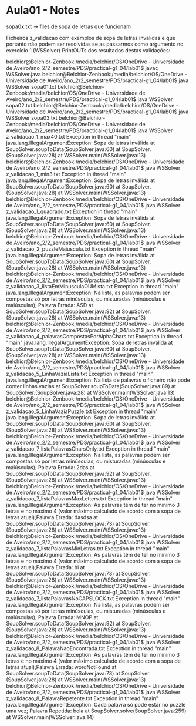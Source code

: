 # Aula01 - Notes

sopa0x.txt -> files de sopa de letras que funcionam 

Ficheiros z_validacao com exemplos de sopa de letras invalidas e que portanto não podem ser resolvidas se as passarmos como argumento no exercício 1 (WSSolver)
PrintOUTs dos resultados destas validações:

belchior@Belchior-Zenbook:/media/belchior/OS/OneDrive - Universidade de Aveiro/ano_2/2_semestre/PDS/practical-g1_04/lab01$ javac WSSolver.java 
belchior@Belchior-Zenbook:/media/belchior/OS/OneDrive - Universidade de Aveiro/ano_2/2_semestre/PDS/practical-g1_04/lab01$ java WSSolver sopa01.txt 
belchior@Belchior-Zenbook:/media/belchior/OS/OneDrive - Universidade de Aveiro/ano_2/2_semestre/PDS/practical-g1_04/lab01$ java WSSolver sopa02.txt 
belchior@Belchior-Zenbook:/media/belchior/OS/OneDrive - Universidade de Aveiro/ano_2/2_semestre/PDS/practical-g1_04/lab01$ java WSSolver sopa03.txt 
belchior@Belchior-Zenbook:/media/belchior/OS/OneDrive - Universidade de Aveiro/ano_2/2_semestre/PDS/practical-g1_04/lab01$ java WSSolver z_validacao_1_max40.txt 
Exception in thread "main" java.lang.IllegalArgumentException: Sopa de letras inválida
	at SoupSolver.soupToData(SoupSolver.java:60)
	at SoupSolver.<init>(SoupSolver.java:28)
	at WSSolver.main(WSSolver.java:13)
belchior@Belchior-Zenbook:/media/belchior/OS/OneDrive - Universidade de Aveiro/ano_2/2_semestre/PDS/practical-g1_04/lab01$ java WSSolver z_validacao_1_min3.txt 
Exception in thread "main" java.lang.IllegalArgumentException: Sopa de letras inválida
	at SoupSolver.soupToData(SoupSolver.java:60)
	at SoupSolver.<init>(SoupSolver.java:28)
	at WSSolver.main(WSSolver.java:13)
belchior@Belchior-Zenbook:/media/belchior/OS/OneDrive - Universidade de Aveiro/ano_2/2_semestre/PDS/practical-g1_04/lab01$ java WSSolver z_validacao_1_quadrado.txt 
Exception in thread "main" java.lang.IllegalArgumentException: Sopa de letras inválida
	at SoupSolver.soupToData(SoupSolver.java:60)
	at SoupSolver.<init>(SoupSolver.java:28)
	at WSSolver.main(WSSolver.java:13)
belchior@Belchior-Zenbook:/media/belchior/OS/OneDrive - Universidade de Aveiro/ano_2/2_semestre/PDS/practical-g1_04/lab01$ java WSSolver z_validacao_2_puzzleMaiuscula.txt 
Exception in thread "main" java.lang.IllegalArgumentException: Sopa de letras inválida
	at SoupSolver.soupToData(SoupSolver.java:60)
	at SoupSolver.<init>(SoupSolver.java:28)
	at WSSolver.main(WSSolver.java:13)
belchior@Belchior-Zenbook:/media/belchior/OS/OneDrive - Universidade de Aveiro/ano_2/2_semestre/PDS/practical-g1_04/lab01$ java WSSolver z_validacao_3_listaEmMinusculaOUMista.txt 
Exception in thread "main" java.lang.IllegalArgumentException: Na lista, as palavras podem ser compostas só por letras minúsculas, ou misturadas (minúsculas e maiúsculas); Palavra Errada: ASD
	at SoupSolver.soupToData(SoupSolver.java:92)
	at SoupSolver.<init>(SoupSolver.java:28)
	at WSSolver.main(WSSolver.java:13)
belchior@Belchior-Zenbook:/media/belchior/OS/OneDrive - Universidade de Aveiro/ano_2/2_semestre/PDS/practical-g1_04/lab01$ java WSSolver z_validacao_4_palavrasCompostasPorAlphaChars.txt 
Exception in thread "main" java.lang.IllegalArgumentException: Sopa de letras inválida
	at SoupSolver.soupToData(SoupSolver.java:60)
	at SoupSolver.<init>(SoupSolver.java:28)
	at WSSolver.main(WSSolver.java:13)
belchior@Belchior-Zenbook:/media/belchior/OS/OneDrive - Universidade de Aveiro/ano_2/2_semestre/PDS/practical-g1_04/lab01$ java WSSolver z_validacao_5_LinhaVaziaLista.txt 
Exception in thread "main" java.lang.IllegalArgumentException: Na lista de palavras o ficheiro não pode conter linhas vazias
	at SoupSolver.soupToData(SoupSolver.java:89)
	at SoupSolver.<init>(SoupSolver.java:28)
	at WSSolver.main(WSSolver.java:13)
belchior@Belchior-Zenbook:/media/belchior/OS/OneDrive - Universidade de Aveiro/ano_2/2_semestre/PDS/practical-g1_04/lab01$ java WSSolver z_validacao_5_LinhaVaziaPuzzle.txt 
Exception in thread "main" java.lang.IllegalArgumentException: Sopa de letras inválida
	at SoupSolver.soupToData(SoupSolver.java:60)
	at SoupSolver.<init>(SoupSolver.java:28)
	at WSSolver.main(WSSolver.java:13)
belchior@Belchior-Zenbook:/media/belchior/OS/OneDrive - Universidade de Aveiro/ano_2/2_semestre/PDS/practical-g1_04/lab01$ java WSSolver z_validacao_7_listaPalavrasCharsOnly.txt 
Exception in thread "main" java.lang.IllegalArgumentException: Na lista, as palavras podem ser compostas só por letras minúsculas, ou misturadas (minúsculas e maiúsculas); Palavra Errada: 2das
	at SoupSolver.soupToData(SoupSolver.java:92)
	at SoupSolver.<init>(SoupSolver.java:28)
	at WSSolver.main(WSSolver.java:13)
belchior@Belchior-Zenbook:/media/belchior/OS/OneDrive - Universidade de Aveiro/ano_2/2_semestre/PDS/practical-g1_04/lab01$ java WSSolver z_validacao_7_listaPalavrasMaxLetters.txt 
Exception in thread "main" java.lang.IllegalArgumentException: As palavras têm de ter no mínimo 3 letras e no máximo 4 (valor máximo calculado de acordo com a sopa de letras atual);Palavra Errada: dasdsa
	at SoupSolver.soupToData(SoupSolver.java:73)
	at SoupSolver.<init>(SoupSolver.java:28)
	at WSSolver.main(WSSolver.java:13)
belchior@Belchior-Zenbook:/media/belchior/OS/OneDrive - Universidade de Aveiro/ano_2/2_semestre/PDS/practical-g1_04/lab01$ java WSSolver z_validacao_7_listaPalavrasMinLetras.txt 
Exception in thread "main" java.lang.IllegalArgumentException: As palavras têm de ter no mínimo 3 letras e no máximo 4 (valor máximo calculado de acordo com a sopa de letras atual);Palavra Errada: hi
	at SoupSolver.soupToData(SoupSolver.java:73)
	at SoupSolver.<init>(SoupSolver.java:28)
	at WSSolver.main(WSSolver.java:13)
belchior@Belchior-Zenbook:/media/belchior/OS/OneDrive - Universidade de Aveiro/ano_2/2_semestre/PDS/practical-g1_04/lab01$ java WSSolver z_validacao_7_listaPalavrasNoCAPSLOCK.txt 
Exception in thread "main" java.lang.IllegalArgumentException: Na lista, as palavras podem ser compostas só por letras minúsculas, ou misturadas (minúsculas e maiúsculas); Palavra Errada: MNOP
	at SoupSolver.soupToData(SoupSolver.java:92)
	at SoupSolver.<init>(SoupSolver.java:28)
	at WSSolver.main(WSSolver.java:13)
belchior@Belchior-Zenbook:/media/belchior/OS/OneDrive - Universidade de Aveiro/ano_2/2_semestre/PDS/practical-g1_04/lab01$ java WSSolver z_validacao_8_PalavraNaoEncontrada.txt 
Exception in thread "main" java.lang.IllegalArgumentException: As palavras têm de ter no mínimo 3 letras e no máximo 4 (valor máximo calculado de acordo com a sopa de letras atual);Palavra Errada: wordNotFound
	at SoupSolver.soupToData(SoupSolver.java:73)
	at SoupSolver.<init>(SoupSolver.java:28)
	at WSSolver.main(WSSolver.java:13)
belchior@Belchior-Zenbook:/media/belchior/OS/OneDrive - Universidade de Aveiro/ano_2/2_semestre/PDS/practical-g1_04/lab01$ java WSSolver z_validacao_8_PalavraRepetente.txt 
Exception in thread "main" java.lang.IllegalArgumentException: Cada palavra só pode estar no puzzle uma vez; Palavra Repetida: bola
	at SoupSolver.solve(SoupSolver.java:259)
	at WSSolver.main(WSSolver.java:14)